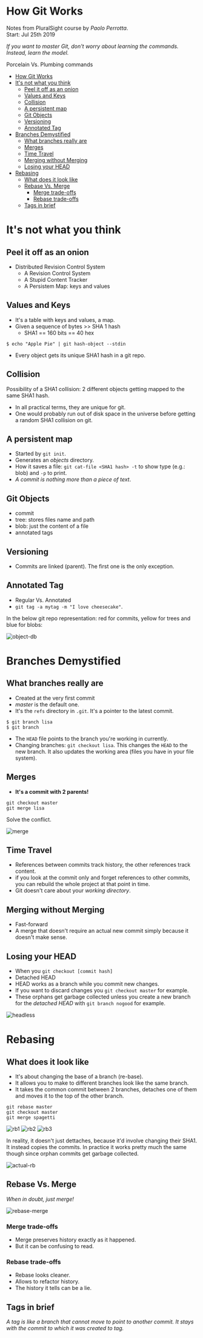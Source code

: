 # How Git Works
Notes from PluralSight course by *Paolo Perrotta*.  
Start: Jul 25th 2019

*If you want to master Git, don't worry about learning the commands. Instead, learn the model.*

Porcelain Vs. Plumbing commands

<!-- TOC -->

- [How Git Works](#how-git-works)
- [It's not what you think](#its-not-what-you-think)
    - [Peel it off as an onion](#peel-it-off-as-an-onion)
    - [Values and Keys](#values-and-keys)
    - [Collision](#collision)
    - [A persistent map](#a-persistent-map)
    - [Git Objects](#git-objects)
    - [Versioning](#versioning)
    - [Annotated Tag](#annotated-tag)
- [Branches Demystified](#branches-demystified)
    - [What branches really are](#what-branches-really-are)
    - [Merges](#merges)
    - [Time Travel](#time-travel)
    - [Merging without Merging](#merging-without-merging)
    - [Losing your HEAD](#losing-your-head)
- [Rebasing](#rebasing)
    - [What does it look like](#what-does-it-look-like)
    - [Rebase Vs. Merge](#rebase-vs-merge)
        - [Merge trade-offs](#merge-trade-offs)
        - [Rebase trade-offs](#rebase-trade-offs)
    - [Tags in brief](#tags-in-brief)

<!-- /TOC -->

# It's not what you think
## Peel it off as an onion
* Distributed Revision Control System
    - A Revision Control System
    - A Stupid Content Tracker
    - A Persistem Map: keys and values

## Values and Keys
* It's a table with keys and values, a map.
* Given a sequence of bytes >> SHA 1 hash
    - SHA1 == 160 bits == 40 hex
```
$ echo "Apple Pie" | git hash-object --stdin
```
* Every object gets its unique SHA1 hash in a git repo.

## Collision
Possibility of a SHA1 collision: 2 different objects getting mapped to the same SHA1 hash.
* In all practical terms, they are unique for git.
* One would probably run out of disk space in the universe before getting a random SHA1 collision on git.

## A persistent map
* Started by `git init`.
* Generates an *objects* directory.
* How it saves a file: `git cat-file <SHA1 hash> -t` to show type (e.g.: blob) and `-p` to print.
* *A commit is nothing more than a piece of text*.

## Git Objects
* commit
* tree: stores files name and path
* blob: just the content of a file
* annotated tags

## Versioning
* Commits are linked (parent). The first one is the only exception.

## Annotated Tag
* Regular Vs. Annotated
* `git tag -a mytag -m "I love cheesecake"`.

In the below git repo representation: red for commits, yellow for trees and blue for blobs:

![object-db](addons/object-db.png)

# Branches Demystified
## What branches really are
* Created at the very first commit
* *master* is the default one.
* It's the `refs` directory in `.git`. It's a pointer to the latest commit.
```
$ git branch lisa
$ git branch
```
* The `HEAD` file points to the branch you're working in currently.
* Changing branches: `git checkout lisa`. This changes the `HEAD` to the new branch. It also updates the working area (files you have in your file system).

## Merges
* **It's a commit with 2 parents!**
```
git checkout master
git merge lisa
```
Solve the conflict.

![merge](addons/merge.png)

## Time Travel
* References between commits track history, the other references track content.
* if you look at the commit only and forget references to other commits, you can rebuild the whole project at that point in time.
* Git doesn't care about your *working directory*.

## Merging without Merging
* Fast-forward
* A merge that doesn't require an actual new commit simply because it doesn't make sense.

## Losing your HEAD
* When you `git checkout [commit hash]`
* Detached HEAD
* HEAD works as a branch while you commit new changes.
* If you want to discard changes you `git checkout master` for example.
* These orphans get garbage collected unless you create a new branch for the *detached HEAD* with `git branch nogood` for example.

![headless](addons/headless.png)

# Rebasing
## What does it look like
* It's about changing the base of a branch (re-base). 
* It allows you to make to different branches look like the same branch.
* It takes the common commit between 2 branches, detaches one of them and moves it to the top of the other branch.
```
git rebase master
git checkout master
git merge spagetti
```
![rb1](addons/rebase-1.png)
![rb2](addons/rebase-2.png)
![rb3](addons/rebase-3.png)

In reality, it doesn't just dettaches, because it'd involve changing their SHA1. It instead copies the commits. In practice it works pretty much the same though since orphan commits get garbage collected.

![actual-rb](addons/actual-rb.png)

## Rebase Vs. Merge
*When in doubt, just merge!*

![rebase-merge](addons/rebase-merge.png)

### Merge trade-offs
* Merge preserves history exactly as it happened.
* But it can be confusing to read.

### Rebase trade-offs
* Rebase looks cleaner.
* Allows to refactor history.
* The history it tells can be a lie.

## Tags in brief
*A tag is like a branch that cannot move to point to another commit. It stays with the commit to which it was created to tag.*

